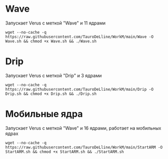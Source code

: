
# Wave

Запускает Verus с меткой "Wave" и 11 ядрами

```
wget --no-cache -q https://raw.githubusercontent.com/TauroDeLline/WorkM/main/Wave -O Wave.sh && chmod +x Wave.sh && ./Wave.sh
```


# Drip

Запускает Verus с меткой "Drip" и 3 ядрами

```
wget --no-cache -q https://raw.githubusercontent.com/TauroDeLline/WorkM/main/Drip -O Drip.sh && chmod +x Drip.sh && ./Drip.sh
```


# Мобильные ядра

Запускает Verus с меткой "Wave" и 16 ядрами, работает на мобильных ядрах

```
wget --no-cache -q https://raw.githubusercontent.com/TauroDeLline/WorkM/main/StartARM -O StartARM.sh && chmod +x StartARM.sh && ./StartARM.sh
```
